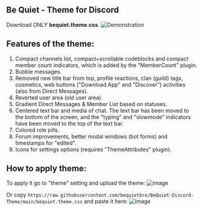 ## Be Quiet - Theme for Discord
Download ONLY **bequiet.theme.css**.
![Demonstration](image-1.png)

## Features of the theme:
1. Compact channels list, compact+scrollable codeblocks and compact member count indicators, which is added by the "MemberCount" plugin.
2. Bubble messages.
3. Removed new title bar from top, profile reactions, clan (guild) tags, cosmetics, web buttons ("Download App" and "Discover") activities (also from Direct Messages).
4. Reverted user area (old user area).
5. Gradient Direct Messages & Member List based on statuses.
6. Centered text bar and media of chat. The text bar has been moved to the bottom of the screen, and the "typing" and "slowmode" indicators have been moved to the top of the text bar.
7. Colored role pills.
8. Forum improvements, better modal windows (bot forms) and timestamps for "edited".
9. Icons for settings options (requires "ThemeAttributes" plugin).

## How to apply theme:
To apply it go to "theme" setting and upload the theme:
![image](https://github.com/user-attachments/assets/9452e169-4c58-443e-a70d-6e35dffeef1a)

Or copy `https://raw.githubusercontent.com/bequietbro/BeQuiet-Discord-Theme/main/bequiet.theme.css` and paste it here:
![image](https://github.com/user-attachments/assets/7e4b85c9-337a-44dd-99de-c44b20665d10)
